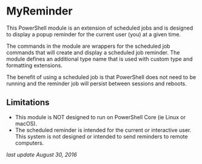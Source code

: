 # MyReminder #

This PowerShell module is an extension of scheduled jobs and is designed to display a popup reminder for the current user (you) at a given time.

The commands in the module are wrappers for the scheduled job commands that will create and display a scheduled job reminder. The module defines an additional type name that is used with custom type and formatting extensions.

The benefit of using a scheduled job is that PowerShell does not need to be running and the reminder job will persist between sessions and reboots.

## Limitations ##

* This module is NOT designed to run on PowerShell Core (ie Linux or macOS).
* The scheduled reminder is intended for the current or interactive user. This system is not designed or intended to send reminders to remote computers.

_last update August 30, 2016_
